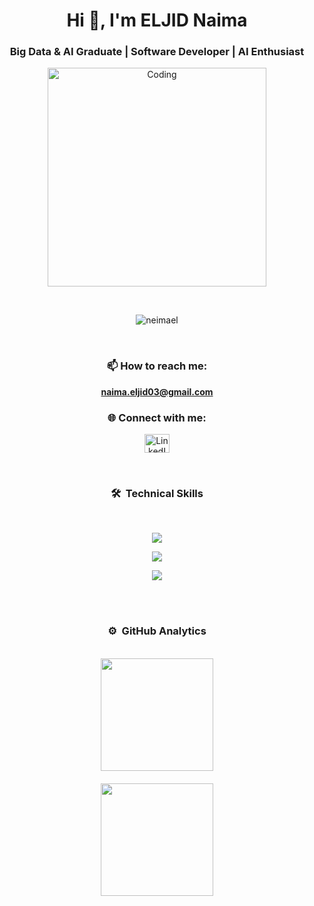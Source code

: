 <h1 align="center">Hi 👋, I'm ELJID Naima</h1>
<h3 align="center">Big Data & AI Graduate | Software Developer | AI Enthusiast</h3>

<p align="center">
  <img src="https://mir-s3-cdn-cf.behance.net/project_modules/disp/601014116770475.6068beff4640a.gif" alt="Coding" width="350"/>
</p>
<br>

<p align="center">
  <img src="https://komarev.com/ghpvc/?username=neimael&label=Profile%20views&color=fb00ff&style=flat" alt="neimael" />
</p>
<br>

<h3 align="center">📫 How to reach me:</h3>
<p align="center">
  <b><a href="mailto:naima.eljid03@gmail.com">naima.eljid03@gmail.com</a></b>
</p>

<h3 align="center">🌐 Connect with me:</h3>
<p align="center">
  <a href="https://linkedin.com/in/naima-eljid-1536a922a" target="_blank">
    <img src="https://raw.githubusercontent.com/rahuldkjain/github-profile-readme-generator/master/src/images/icons/Social/linked-in-alt.svg" alt="LinkedIn" height="30" width="40" />
  </a>
</p>

<br>

### <p align="center">🛠 &nbsp;Technical Skills</p>
<br>
<p align="center">
  <a href="https://github.com/neimael">
    <img src="https://skillicons.dev/icons?i=androidstudio,css,bootstrap,dart,figma,firebase,flutter,git,sklearn"/>
  </a>
</p>
<p align="center">
  <a href="https://github.com/neimael">
    <img src="https://skillicons.dev/icons?i=html,ai,java,js,kafka,mongodb,mysql,tensorflow,tailwind"/>
  </a>
</p>
<p align="center">
  <a href="https://github.com/neimael">
    <img src="https://skillicons.dev/icons?i=nodejs,opencv,php,postgres,postman,py,pytorch,vue,laravel"/>
  </a>
</p>

<br><br>

### <p align="center">⚙️ &nbsp;GitHub Analytics</p>
<br>
<div align="center">
  <a href="https://github.com/neimael" style="display: flex; flex-direction: column; align-items: center;">
    <img height="180em" src="https://github-readme-stats-eight-theta.vercel.app/api/top-langs/?username=neimael&layout=compact&langs_count=8&theme=radical" style="margin-bottom: 10px;">
    <img height="180em" src="https://github-readme-streak-stats.herokuapp.com/?user=neimael&theme=radical" style="margin-top: 10px; margin-bottom: 10px;">
  </a>
</div>
